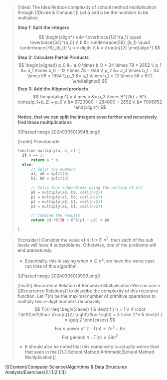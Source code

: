 
> [!idea] The Idea
> Reduce complexity of school method multiplication through [[Divide & Conquer]]! Let $a$ and $b$ be the numbers to be multiplied.
> 
> **Step 1: Split the integers**
> 
> $$
\begin{align*}
a &= \overbrace{12}^{a_1} \quad \overbrace{34}^{a_0} \\
b &= \underbrace{56}_{b_1} \quad \underbrace{78}_{b_0} \\
> n = digits \\
> k = \frac{n}{2}
\end{align*}
> $$
> 
> **Step 2: Calculate Partial Products**
> $$
\begin{aligned}
p_0 &= a_0 \times b_0 = 34 \times 78 = 2652 \\
p_1 &= a_1 \times b_0 = 12 \times 78 = 936 \\
p_2 &= a_0 \times b_1 = 34 \times 56 = 1904 \\
p_3 &= a_1 \times b_1 = 12 \times 56 = 672
\end{aligned}
> $$
> **Step 3: Add the Aligned products**
> $$
> \begin{align*}
> a \times b &= p_3 \times B^{2k} + B^k \times(p_1+p_2) + p_0 \\
> &= 6720000 + 284000 + 2652 \\
> &= 7006652 
> \end{align*} 
> $$
> 
> **Notice, that we can split the integers even further and recursively find those multiplications**
> 
> ![[Pasted image 20240305013948.png]]


> [!code] Pseudocode
> ```c
> function multiply(a, b, n) {
> 	if n == 1:
> 		return a * b
> 	else:
> 		// Split the numbers
> 		a1, a0 = split(a)
> 		b1, b0 = split(b)
> 		
> 		// Solve four subproblems using the ceiling of n/2
> 		p0 = multiply(a0, b0, ceil(n/2))
> 		p1 = multiply(a1, b0, ceil(n/2))
> 		p2 = multiply(a0, b1, ceil(n/2))
> 		p3 = multiply(a1, b1, ceil(n/2))
> 		
> 		// Combine the results
> 		return p3 *B^2k + B^k(p1 + p2) + p0
> 	
> }
>```


> [!consider] Consider the value of n
> If  $n \in n^2$, then each of the sub levels will have 4 subproblems. Otherwise, one of the problems will end prematurely.
> - Essentially, this is saying when $n \in n^2$, we have the worst case run time of this algorithm.
> 
> ![[Pasted image 20240305013909.png]]
> 



>[!math] Recurrence Relation of Recursive Multiplication
> We can use a [[Recurrence Relations]] to describe the complexity of this recursive function. Let $T(n)$ be the maximal number of primitive operations to multiply two n-digit numbers recursively.
>$$
T(n) \leq \begin{cases} 
1 & \text{if } n = 1 \\
4 \cdot T\left(\left\lfloor \frac{n}{2} \right\rfloor\right) + 3 \cdot 2^n & \text{if } n \geq 2 
\end{cases}
> $$
> $$
\text{For } n \text{ power of } 2 : T(n) \leq 7n^2 - 6n
> $$
> $$
\text{For general } n : T(n) \leq 28n^2
> $$
> 
> - It should also be noted that this complexity is actually worse than that seen in the [[1.3 School Method Arithmetic|School Method Multiplication]]

![[Content/Computer Science/Algorithms & Data Structures Analysis/Exercises/2.1.1|2.1.1]]


